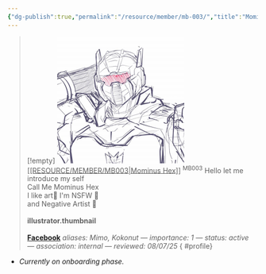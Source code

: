 ```yaml
---
{"dg-publish":true,"permalink":"/resource/member/mb-003/","title":"Mominus Hex","tags":["-member","-member/mominus-hex"]}
---
```


>[!empty]
> ![RESOURCE/ASSET/ICON/MB003.png|icon](/img/user/RESOURCE/ASSET/ICON/MB003.png) <u class="title">[[RESOURCE/MEMBER/MB003\|Mominus Hex]]</u> <sup class="title">MB003</sup>
> Hello let me introduce my self<br>Call Me Mominus Hex<br>I like art🎨 I'm NSFW 🔞<br>and Negative Artist 🎨 <b><br><br>illustrator.thumbnail</b> <b><br><br>[Facebook](https://www.facebook.com/mominus.hex)</b>
> <i class="small">aliases: Mimo, Kokonut — importance: 1 — status: active — association: internal — reviewed: 08/07/25</i>
{ #profile}


- *Currently on onboarding phase.*
